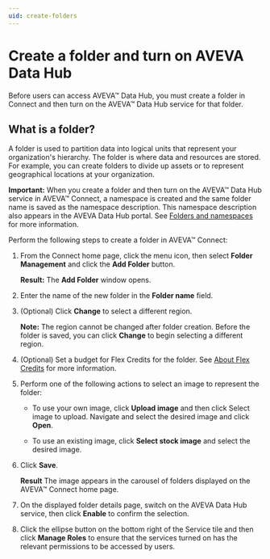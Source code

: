 ```yaml
---
uid: create-folders
---
```


# Create a folder and turn on AVEVA Data Hub

Before users can access AVEVA™ Data Hub, you must create a folder in Connect and then turn on the AVEVA™ Data Hub service for that folder.  

## What is a folder?

A folder is used to partition data into logical units that represent your organization's hierarchy. The folder is where data and resources are stored. For example, you can create folders to divide up assets or to represent geographical locations at your organization. 

**Important:** When you create a folder and then turn on the AVEVA™ Data Hub service in AVEVA™ Connect, a namespace is created and the same folder name is saved as the namespace description. This namespace description also appears in the AVEVA Data Hub portal. See [Folders and namespaces](xref:ccNamespaces) for more information.

Perform the following steps to create a folder in AVEVA™ Connect:

1. From the Connect home page, click the menu icon, then select **Folder Management** and click the **Add Folder** button.

   **Result:** The **Add Folder** window opens.

1.	Enter the name of the new folder in the **Folder name** field.

1. (Optional) Click **Change** to select a different region.
 
   **Note:** The region cannot be changed after folder creation. Before the folder is saved, you can click **Change** to begin selecting a different region. 

1. (Optional) Set a budget for Flex Credits for the folder. See [About Flex Credits](https://help.connect.aveva.com/#/home/767994/10/11) for more information. 

1. Perform one of the following actions to select an image to represent the folder:
 
   * To use your own image, click **Upload image** and then click Select image to upload. Navigate and select the desired image and click **Open**.

   * To use an existing image, click **Select stock image** and select the desired image.

1. Click **Save**.
    
   **Result** The image appears in the carousel of folders displayed on the AVEVA™ Connect home page.

1. On the displayed folder details page, switch on the AVEVA Data Hub service, then click **Enable** to confirm the selection.

2. Click the ellipse button on the bottom right of the Service tile and then click **Manage Roles** to ensure that the services turned on has the relevant permissions to be accessed by users.
